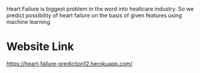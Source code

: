 Heart Failure is biggest problem in the word into healtcare industry. So we predict possibility of heart failure on the basis of given features using machine learning
# Website Link
https://heart-failure-prediction12.herokuapp.com/

